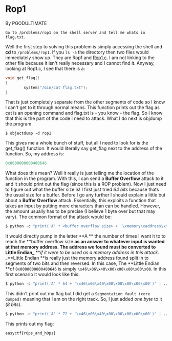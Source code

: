 # Rop1

By PGODULTIMATE

```asciidoc
Go to /problems/rop1 on the shell server and tell me whats in flag.txt.
```

Well the first step to solving this problem is simply accessing the shell and **cd** to `/problems/rop1`. If you `ls -a` the directory then two files would immediately show up. They are Rop1 and [Rop1.c](https://github.com/goelp14/EasyCTF-Writeups-2018-Final/blob/master/rop1.c). I am not linking to the other file because it isn't really necessary and I cannot find it. Anyway, looking at Rop1.c, I see that there is a:

```c
void get_flag()
{
        system("/bin/cat flag.txt");
}
```

That is just completely separate from the other segments of code so I know I can't get to it through normal means. This function prints out the flag as cat is an opening command and flag.txt is - you know - the flag. So I know that this is the part of the code I need to attack. What I do next is objdump the program.

```asciidoc
$ objectdump -d rop1
```

This gives me a whole bunch of stuff, but all I need to look for is the get\_flag\(\) function. It would literally say get\_flag next to the address of the function. So, my address is:

```py
0x0000000000400646
```

What does this mean? Well it really is just telling me the location of the function in the program. With this, I can send a **Buffer Overflow** attack to it and it should print out the flag \(since this is a ROP problem\). Now I just need to figure out what the buffer size is! I first just tried _64 bits_ because thats the usual size for a buffer. Before I go any further I should explain a little but about a **Buffer Overflow** attack. Essentially, this exploits a function that takes an input by putting more characters than can be handled. However, the amount usually has to be precise \(I believe 1 byte over but that may vary\). The common format of the attack would be:

```py
$ python -c "print('A' * <buffer overflow size> + '\xmemory\xaddress\xto\xexploit')" | ./<file>
```

It would directly pump in the letter **A ** the number of times I want it to to reach the **buffer overflow size **as an answer to whatever input is wanted at that memory address. The address we found must be converted to **Little Endian**_**  **_if it were to be used as a memory address in this attack_. _**Little Endian **is really just the memory address found split in to segments of two bits and then reversed. In this case, The  **Little Endian  **of `0x0000000000400646` is simply `\x46\x06\x40\x00\x00\x00\x00\x00`. In this first scenario it would look like this:

```py
$ python -c "print('A' * 64 + '\x46\x06\x40\x00\x00\x00\x00\x00')" | ./rop1
```

This didn't print out my flag but I did get a `Segmentation fault (core dumped)` meaning that I am on the right track. So, I just added _one byte_ to it \(_8 bits_\).

```py
$ python -c "print('A' * 72 + '\x46\x06\x40\x00\x00\x00\x00\x00')" | ./rop1
```

This prints out my flag:

```asciidoc
easyctf{r0ps_and_h0ps}
```



